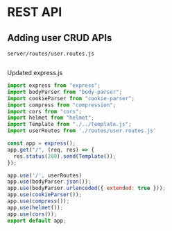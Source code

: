 # REST API

## Adding user CRUD APIs

`server/routes/user.routes.js`

```js

```

Updated express.js

```js
import express from "express";
import bodyParser from "body-parser";
import cookieParser from "cookie-parser";
import compress from "compression";
import cors from "cors";
import helmet from "helmet";
import Template from "./../template.js";
import userRoutes from './routes/user.routes.js'

const app = express();
app.get("/", (req, res) => {
  res.status(200).send(Template());
});

app.use('/', userRoutes)
app.use(bodyParser.json());
app.use(bodyParser.urlencoded({ extended: true }));
app.use(cookieParser());
app.use(compress());
app.use(helmet());
app.use(cors());
export default app;
```
